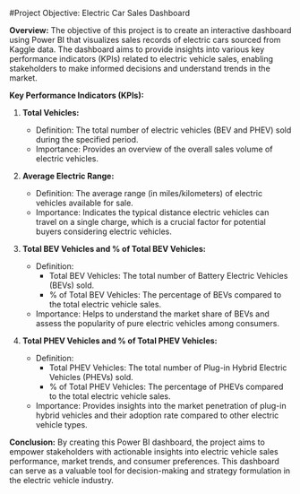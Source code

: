 #Project Objective: Electric Car Sales Dashboard

**Overview:**
The objective of this project is to create an interactive dashboard using Power BI that visualizes sales records of electric cars sourced from Kaggle data. The dashboard aims to provide insights into various key performance indicators (KPIs) related to electric vehicle sales, enabling stakeholders to make informed decisions and understand trends in the market.

**Key Performance Indicators (KPIs):**

1. **Total Vehicles:**
   - Definition: The total number of electric vehicles (BEV and PHEV) sold during the specified period.
   - Importance: Provides an overview of the overall sales volume of electric vehicles.

2. **Average Electric Range:**
   - Definition: The average range (in miles/kilometers) of electric vehicles available for sale.
   - Importance: Indicates the typical distance electric vehicles can travel on a single charge, which is a crucial factor for potential buyers considering electric vehicles.

3. **Total BEV Vehicles and % of Total BEV Vehicles:**
   - Definition: 
     - Total BEV Vehicles: The total number of Battery Electric Vehicles (BEVs) sold.
     - % of Total BEV Vehicles: The percentage of BEVs compared to the total electric vehicle sales.
   - Importance: Helps to understand the market share of BEVs and assess the popularity of pure electric vehicles among consumers.

4. **Total PHEV Vehicles and % of Total PHEV Vehicles:**
   - Definition: 
     - Total PHEV Vehicles: The total number of Plug-in Hybrid Electric Vehicles (PHEVs) sold.
     - % of Total PHEV Vehicles: The percentage of PHEVs compared to the total electric vehicle sales.
   - Importance: Provides insights into the market penetration of plug-in hybrid vehicles and their adoption rate compared to other electric vehicle types.


**Conclusion:**
By creating this Power BI dashboard, the project aims to empower stakeholders with actionable insights into electric vehicle sales performance, market trends, and consumer preferences. This dashboard can serve as a valuable tool for decision-making and strategy formulation in the electric vehicle industry.

